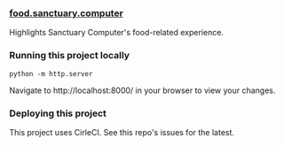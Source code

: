 ### [food.sanctuary.computer](https://food.sanctuary.computer/)

Highlights Sanctuary Computer's food-related experience.

### Running this project locally

```
python -m http.server
```

Navigate to http://localhost:8000/ in your browser to view your changes. 

### Deploying this project 

This project uses CirleCI. See this repo's issues for the latest.